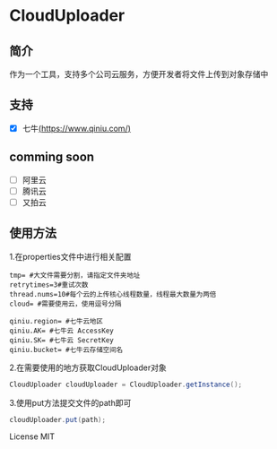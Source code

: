 # CloudUploader

## 简介

作为一个工具，支持多个公司云服务，方便开发者将文件上传到对象存储中

## 支持

- [x] 七牛[(https://www.qiniu.com/)](https://www.qiniu.com/) 

## comming soon

- [ ] 阿里云
- [ ] 腾讯云
- [ ] 又拍云

## 使用方法

1.在properties文件中进行相关配置

```properties
tmp= #大文件需要分割，请指定文件夹地址
retrytimes=3#重试次数
thread.nums=10#每个云的上传核心线程数量，线程最大数量为两倍
cloud= #需要使用云，使用逗号分隔

qiniu.region= #七牛云地区
qiniu.AK= #七牛云 AccessKey
qiniu.SK= #七牛云 SecretKey
qiniu.bucket= #七牛云存储空间名
```
2.在需要使用的地方获取CloudUploader对象

```java
CloudUploader cloudUploader = CloudUploader.getInstance();
```

3.使用put方法提交文件的path即可

```java
cloudUploader.put(path);
```

License MIT